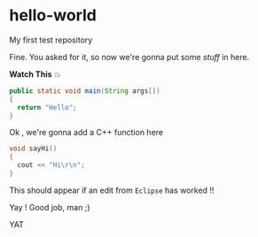 hello-world
===========

My first test repository


Fine. You asked for it, so now we're gonna put some *stuff* in here.

**Watch This**
:boom:

```java
public static void main(String args[])
{
  return "Hello";
}
```


Ok , we're gonna add a C++ function here
```c++
void sayHi()
{
  cout << "Hi\r\n";
}
```


This should appear if an edit from `Eclipse` has worked !!


Yay ! Good job, man ;)

YAT
